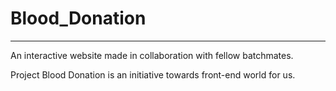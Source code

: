 ﻿# Blood_Donation
---
An interactive website made in collaboration with fellow batchmates.

Project Blood Donation is an initiative towards front-end world for us.
